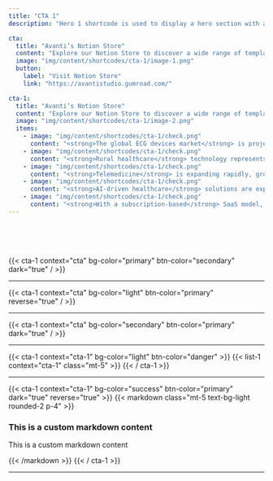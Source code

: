 ```yaml
---
title: "CTA 1"
description: "Hero 1 shortcode is used to display a hero section with a background image, title, subtitle, and a button."

cta:
  title: "Avanti’s Notion Store"
  content: "Explore our Notion Store to discover a wide range of templates designed to enhance your productivity. From project management to personal development, we have a template for every need."
  image: "img/content/shortcodes/cta-1/image-1.png"
  button:
    label: "Visit Notion Store"
    link: "https://avantistudio.gumroad.com/"

cta-1:
  title: "Avanti’s Notion Store"
  content: "Explore our Notion Store to discover a wide range of templates designed to enhance your productivity. From project management to personal development, we have a template for every need."
  image: "img/content/shortcodes/cta-1/image-2.png"
  items:
    - image: "img/content/shortcodes/cta-1/check.png"
      content: "<strong>The global ECG devices market</strong> is projected to reach $40 billion by 2031."
    - image: "img/content/shortcodes/cta-1/check.png"
      content: "<strong>Rural healthcare</strong> technology represents a $20 billion market."
    - image: "img/content/shortcodes/cta-1/check.png"
      content: "<strong>Telemedicine</strong> is expanding rapidly, growing at 35% annually."
    - image: "img/content/shortcodes/cta-1/check.png"
      content: "<strong>AI-driven healthcare</strong> solutions are expected to become a $187 billion industry by 2030."
    - image: "img/content/shortcodes/cta-1/check.png"
      content: "<strong>With a subscription-based</strong> SaaS model, Life Pulse offers a scalable and sustainable revenue stream."
---
```

<br>
<br>
<br>

{{< cta-1 context="cta" bg-color="primary" btn-color="secondary" dark="true" / >}}

<hr>

{{< cta-1 context="cta" bg-color="light" btn-color="primary" reverse="true" / >}}

<hr>

{{< cta-1 context="cta" bg-color="secondary" btn-color="primary" dark="true" / >}}

<hr>

{{< cta-1 context="cta-1" bg-color="light" btn-color="danger" >}}
{{< list-1 context="cta-1" class="mt-5" >}}
{{< / cta-1 >}}

<hr>

{{< cta-1 context="cta-1" bg-color="success" btn-color="primary" dark="true" reverse="true" >}}
{{< markdown class="mt-5 text-bg-light rounded-2 p-4" >}}

### This is a custom markdown content

This is a custom markdown content

{{< /markdown >}}
{{< / cta-1 >}}

<hr>
